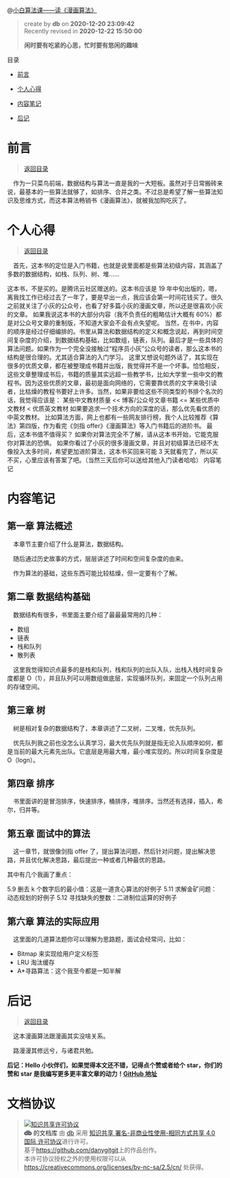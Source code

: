 @[小白算法课——读《漫画算法》](https://github.com/danygitgit/document-library)

> create by **db** on **2020-12-20 23:09:42**  
> Recently revised in **2020-12-22 15:50:00**
>
> **闲时要有吃紧的心思，忙时要有悠闲的趣味**

<a id="catalog">目录</a>

- [前言](#preface)

- [个人心得](#summary)

- [内容笔记](#main-body)

- [后记](#postscript)

# <a  id="preface">前言</a>

> [返回目录](#catalog)

&emsp;作为一只菜鸟前端，数据结构与算法一直是我的一大短板。虽然对于日常搬砖来说，最基本的一些算法就够了，如排序、合并之类。不过总是希望了解一些算法知识及思维方式，而这本算法畅销书《漫画算法》，就被我加购吃灰了。

# <a  id="summary">个人心得</a>

> [返回目录](#catalog)

&emsp;首先，这本书的定位是入门书籍，也就是说里面都是些算法初级内容，其涵盖了多数的数据结构，如栈、队列、树、堆……

这本书，不是买的。是腾讯云社区赠送的。这本书应该是 19 年中旬出版的，嗯，离我找工作已经过去了一年了，要是早出一点，我应该会第一时间花钱买了。很久之前就关注了小灰的公众号，也看了好多篇小灰的漫画文章，所以还是很喜欢小灰的文章。
如果我说这本书的大部分内容（我不负责任的粗略估计大概有 60%）都是对公众号文章的重制版，不知道大家会不会有点失望呢。
当然，在书中，内容的顺序是经过仔细编排的。书里从算法和数据结构的定义和概念说起，再到时间空间复杂度的介绍，到数据结构基础，比如数组，链表，队列。最后才是一些具体的算法问题。如果作为一个完全没接触过“程序员小灰”公众号的读者，那么这本书的结构是很合理的。尤其适合算法的入门学习。
这里又想说句题外话了，其实现在很多的优质文章，都在被整理成书籍并出版，我觉得并不是一个坏事。恰恰相反，这些文章整理成书后，书籍的质量其实远超一些教学书，比如大学里一些中文的教程书。因为这些优质的文章，最初是面向网络的，它需要靠优质的文字来吸引读者，比枯燥的教程书要好上许多。当然，如果非要给这些不同类型的书排个名次的话，我觉得应该是：
某些中文教材质量 << 博客/公众号文章书籍 <= 某些优质中文教材 < 优质英文教材
如果要追求一个技术方向的深度的话，那么优先看优质的中英文教材。
比如算法方面，网上也都有一些网友排行榜，我个人比较推荐《算法》第四版，作为看完《剑指 offer》《漫画算法》等入门书籍后的进阶书。
最后，这本书值不值得买？
如果你对算法完全不了解，请从这本书开始，它能克服你对算法的恐惧。
如果你看过了小灰的很多漫画文章，并且对初级算法已经不太像投入太多时间，希望更加进阶算法，这本书买回来可能 3 天就看完了，所以买不买，心里应该有答案了吧。（当然三天后你可以送给其他入门读者哈哈）
内容笔记

# <a  id="main-body">内容笔记</a>

## 第一章 算法概述

&emsp;本章节主要介绍了什么是算法，数据结构。

&emsp;随后通过历史故事的方式，层层讲述了时间和空间复杂度的由来。

&emsp;作为算法的基础，这些东西可能比较枯燥，但一定要有个了解。

## 第二章 数据结构基础

&emsp;数据结构有很多，书里面主要介绍了最最最常用的几种：

- 数组
- 链表
- 栈和队列
- 散列表

&emsp;这里我觉得知识点最多的是栈和队列，栈和队列的出队入队，出栈入栈时间复杂度都是 O（1），并且队列可以用数组做底层，实现循环队列，来固定一个队列占用的存储空间。

## 第三章 树

&emsp;树是相对复杂的数据结构了，本章讲述了二叉树，二叉堆，优先队列。

&emsp;优先队列我之前也没怎么认真学习，最大优先队列就是指无论入队顺序如何，都是当前的最大元素先出队。它底层是用最大堆，最小堆实现的。所以时间复杂度是 O（logn）。

## 第四章 排序

&emsp;书里面讲的是冒泡排序，快速排序，桶排序，堆排序。当然还有选择，插入，希尔，归并等。

## 第五章 面试中的算法

&emsp;这一章节，就很像剑指 offer 了，提出算法问题，然后针对问题，提出解决思路，并且优化解决思路，最后提出一种或者几种最优的思路。

其中有几个我画了重点：

5.9 删去 k 个数字后的最小值：这是一道贪心算法的好例子
5.11 求解金矿问题：动态规划的好例子
5.12 寻找缺失的整数：二进制位运算的好例子

## 第六章 算法的实际应用

&emsp;这里面的几道算法题你可以理解为思路题，面试会经常问，比如：

- Bitmap 来实现给用户定义标签
- LRU 淘汰缓存
- A\*寻路算法：这个我至今都是一知半解
# <a  id="postscript">后记</a>

> [返回目录](#catalog)

&emsp;这本漫画算法跟漫画其实没啥关系。

&emsp;路漫漫其修远兮，与诸君共勉。

**后记：Hello 小伙伴们，如果觉得本文还不错，记得点个赞或者给个 star，你们的赞和 star 是我编写更多更丰富文章的动力！[GitHub 地址](https://github.com/danygitgit/document-library)**

# 文档协议

> <a rel="license" href="http://creativecommons.org/licenses/by-nc-sa/4.0/"><img alt="知识共享许可协议" style="border-width:0" src="//p3-juejin.byteimg.com/tos-cn-i-k3u1fbpfcp/c2c2a873bdad472f88ee6143620245de~tplv-k3u1fbpfcp-zoom-1.image" /></a><br /><a xmlns:dct="http://purl.org/dc/terms/" property="dct:title">**db** 的文档库</a> 由 <a xmlns:cc="http://creativecommons.org/ns#" href="db" property="cc:attributionName" rel="cc:attributionURL">db</a> 采用 <a rel="license" href="http://creativecommons.org/licenses/by-nc-sa/4.0/">知识共享 署名-非商业性使用-相同方式共享 4.0 国际 许可协议</a>进行许可。<br />基于<a xmlns:dct="http://purl.org/dc/terms/" href="https://github.com/danygitgit" rel="dct:source">https://github.com/danygitgit</a>上的作品创作。<br />本许可协议授权之外的使用权限可以从 <a xmlns:cc="http://creativecommons.org/ns#" href="https://creativecommons.org/licenses/by-nc-sa/2.5/cn/" rel="cc:morePermissions">https://creativecommons.org/licenses/by-nc-sa/2.5/cn/</a> 处获得。
